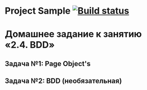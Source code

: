 # Project Sample [![Build status](https://ci.appveyor.com/api/projects/status/snyvrgy5x2hx0m4t?svg=true)](https://ci.appveyor.com/project/MaratGP1967/pageobject)
# Домашнее задание к занятию «2.4. BDD»
## Задача №1: Page Object's
## Задача №2: BDD (необязательная)
